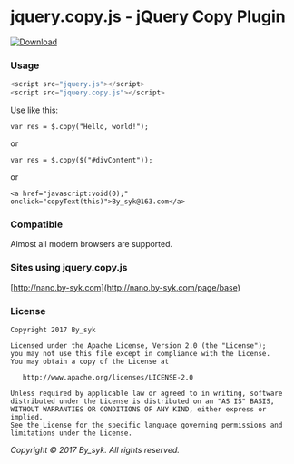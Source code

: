# jquery.copy.js - jQuery Copy Plugin

[![Download](https://img.shields.io/badge/Download-jquery.copy.js-brightgreen.svg)](https://github.com/by-syk/jquery-copy/raw/master/jquery.copy.js)


### Usage

```javascript
<script src="jquery.js"></script>
<script src="jquery.copy.js"></script>
```

Use like this:

```
var res = $.copy("Hello, world!");
```

or

```
var res = $.copy($("#divContent"));
```

or

```
<a href="javascript:void(0);" onclick="copyText(this)">By_syk@163.com</a>
```


### Compatible

Almost all modern browsers are supported.


### Sites using jquery.copy.js

[http://nano.by-syk.com](http://nano.by-syk.com/page/base)


### License

    Copyright 2017 By_syk

    Licensed under the Apache License, Version 2.0 (the "License");
    you may not use this file except in compliance with the License.
    You may obtain a copy of the License at

       http://www.apache.org/licenses/LICENSE-2.0

    Unless required by applicable law or agreed to in writing, software
    distributed under the License is distributed on an "AS IS" BASIS,
    WITHOUT WARRANTIES OR CONDITIONS OF ANY KIND, either express or implied.
    See the License for the specific language governing permissions and
    limitations under the License.


*Copyright &#169; 2017 By_syk. All rights reserved.*